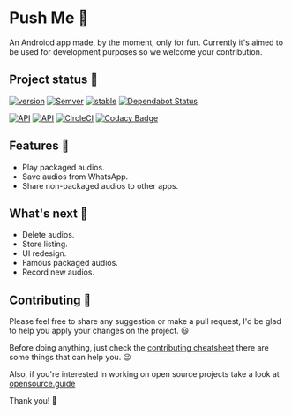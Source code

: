 # Push Me 🔘
An Androiod app made, by the moment, only for fun. Currently it's aimed to be used for development purposes so we welcome your contribution.

## Project status 📖
[![version](https://img.shields.io/badge/version-1.1.0-brightgreen.svg)](https://github.com/barriosnahuel/push-me/releases)
[![Semver](https://img.shields.io/badge/SemVer-v2.0.0-green.svg)](http://semver.org/spec/v2.0.0.html)
[![stable](https://img.shields.io/badge/stability-experimental-green.svg)](https://nodejs.org/api/documentation.html#documentation_stability_index)
[![Dependabot Status](https://api.dependabot.com/badges/status?host=github&repo=barriosnahuel/push-me)](https://dependabot.com)

[![API](https://img.shields.io/badge/API-19%2B-brightgreen.svg?style=flat)](https://android-arsenal.com/api?level=19)
[![API](https://img.shields.io/badge/API-29-brightgreen.svg?style=flat)](https://android-arsenal.com/api?level=19)
[![CircleCI](https://circleci.com/gh/barriosnahuel/push-me.svg?style=svg)](https://circleci.com/gh/barriosnahuel/push-me)
[![Codacy Badge](https://api.codacy.com/project/badge/Grade/50c7ef07a05e47419c084c64dd460c9a)](https://www.codacy.com/app/barrios.nahuel/push-me?utm_source=github.com&amp;utm_medium=referral&amp;utm_content=barriosnahuel/push-me&amp;utm_campaign=Badge_Grade)

## Features 🏁
- Play packaged audios.
- Save audios from WhatsApp.
- Share non-packaged audios to other apps.

## What's next 📅
- Delete audios.
- Store listing.
- UI redesign.
- Famous packaged audios.
- Record new audios.

## Contributing 🙌
Please feel free to share any suggestion or make a pull request, I'd be glad to help you apply your changes on the project. 😃

Before doing anything, just check the [contributing cheatsheet](CONTRIBUTING.md) there are some things that can help you. 😉

Also, if you're interested in working on open source projects take a look at [opensource.guide](https://opensource.guide/)

Thank you! 🤝